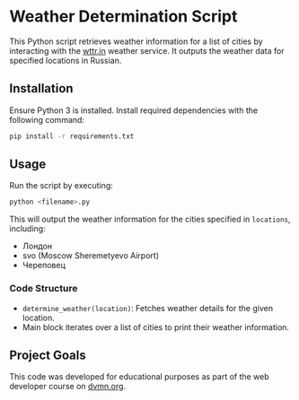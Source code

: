 # Weather Determination Script

This Python script retrieves weather information for a list of cities by interacting with the [wttr.in](https://wttr.in) weather service. It outputs the weather data for specified locations in Russian.

## Installation

Ensure Python 3 is installed. Install required dependencies with the following command:
```bash
pip install -r requirements.txt
```

## Usage

Run the script by executing:
```bash
python <filename>.py
```
This will output the weather information for the cities specified in `locations`, including:
- Лондон
- svo (Moscow Sheremetyevo Airport)
- Череповец

### Code Structure
- `determine_weather(location)`: Fetches weather details for the given location.
- Main block iterates over a list of cities to print their weather information.

## Project Goals

This code was developed for educational purposes as part of the web developer course on [dvmn.org](https://dvmn.org).
